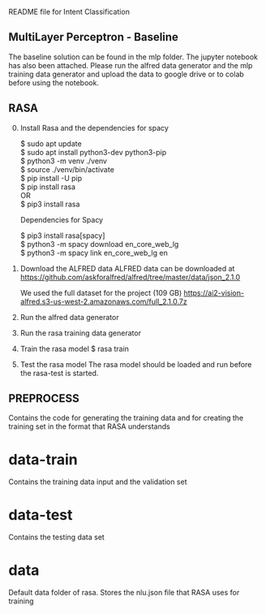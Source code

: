 README file for Intent Classification


## MultiLayer Perceptron - Baseline

The baseline solution can be found in the mlp folder. The jupyter notebook has also been attached.
Please run the alfred data generator and the mlp training data generator and upload the data to google drive or to colab before using the notebook.


## RASA
0. Install Rasa and the dependencies for spacy

    $ sudo apt update <br/>
    $ sudo apt install python3-dev python3-pip <br/>
    $ python3 -m venv ./venv <br/>
    $ source ./venv/bin/activate <br/>
    $ pip install -U pip <br/>
    $ pip install rasa <br/>
     OR <br/>
    $ pip3 install rasa <br/>

    Dependencies for Spacy

    $ pip3 install rasa[spacy] <br/>
    $ python3 -m spacy download en_core_web_lg <br/>
    $ python3 -m spacy link en_core_web_lg en <br/>



1. Download the ALFRED data
    ALFRED data can be downloaded at https://github.com/askforalfred/alfred/tree/master/data/json_2.1.0
    
    We used the full dataset for the project (109 GB)
    https://ai2-vision-alfred.s3-us-west-2.amazonaws.com/full_2.1.0.7z
    
    
2. Run the alfred data generator
    
3. Run the rasa training data generator

4. Train the rasa model
    $ rasa train
    
5. Test the rasa model
    The rasa model should be loaded and run before the rasa-test is started.


## PREPROCESS

Contains the code for generating the training data and for creating the training set in the format that RASA understands


# data-train 
Contains the training data input and the validation set

# data-test
Contains the testing data set

# data
Default data folder of rasa. Stores the nlu.json file that RASA uses for training




